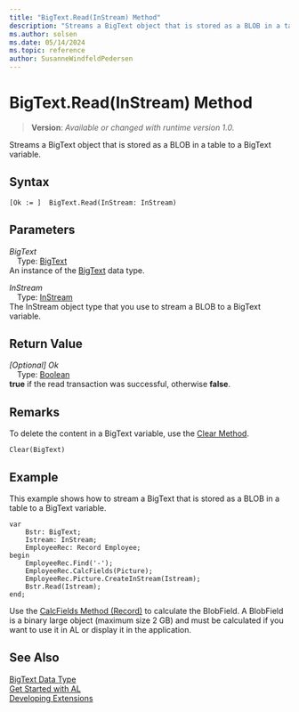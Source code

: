 ```yaml
---
title: "BigText.Read(InStream) Method"
description: "Streams a BigText object that is stored as a BLOB in a table to a BigText variable."
ms.author: solsen
ms.date: 05/14/2024
ms.topic: reference
author: SusanneWindfeldPedersen
---
```

[//]: # (START>DO_NOT_EDIT)
[//]: # (IMPORTANT:Do not edit any of the content between here and the END>DO_NOT_EDIT.)
[//]: # (Any modifications should be made in the .xml files in the ModernDev repo.)
# BigText.Read(InStream) Method
> **Version**: _Available or changed with runtime version 1.0._

Streams a BigText object that is stored as a BLOB in a table to a BigText variable.


## Syntax
```AL
[Ok := ]  BigText.Read(InStream: InStream)
```
## Parameters
*BigText*  
&emsp;Type: [BigText](bigtext-data-type.md)  
An instance of the [BigText](bigtext-data-type.md) data type.  

*InStream*  
&emsp;Type: [InStream](../instream/instream-data-type.md)  
The InStream object type that you use to stream a BLOB to a BigText variable.  


## Return Value
*[Optional] Ok*  
&emsp;Type: [Boolean](../boolean/boolean-data-type.md)  
**true** if the read transaction was successful, otherwise **false**.


[//]: # (IMPORTANT: END>DO_NOT_EDIT)

## Remarks

To delete the content in a BigText variable, use the [Clear Method](../../methods-auto/system/system-clear-joker-method.md).  
  
```al
Clear(BigText)  
```  

## Example

This example shows how to stream a BigText that is stored as a BLOB in a table to a BigText variable.  
  
```al
var
    Bstr: BigText;
    Istream: InStream;
    EmployeeRec: Record Employee;
begin
    EmployeeRec.Find('-');  
    EmployeeRec.CalcFields(Picture);  
    EmployeeRec.Picture.CreateInStream(Istream);  
    Bstr.Read(Istream);  
end;
```  
  
Use the [CalcFields Method \(Record\)](../../methods-auto/record/record-calcfields-method.md) to calculate the BlobField. A BlobField is a binary large object \(maximum size 2 GB\) and must be calculated if you want to use it in AL or display it in the application.  

## See Also

[BigText Data Type](bigtext-data-type.md)  
[Get Started with AL](../../devenv-get-started.md)  
[Developing Extensions](../../devenv-dev-overview.md)